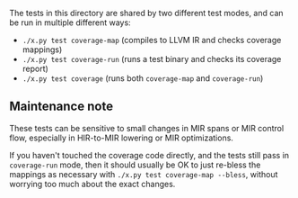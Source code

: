 The tests in this directory are shared by two different test modes, and can be
run in multiple different ways:

- `./x.py test coverage-map` (compiles to LLVM IR and checks coverage mappings)
- `./x.py test coverage-run` (runs a test binary and checks its coverage report)
- `./x.py test coverage` (runs both `coverage-map` and `coverage-run`)

## Maintenance note

These tests can be sensitive to small changes in MIR spans or MIR control flow,
especially in HIR-to-MIR lowering or MIR optimizations.

If you haven't touched the coverage code directly, and the tests still pass in
`coverage-run` mode, then it should usually be OK to just re-bless the mappings
as necessary with `./x.py test coverage-map --bless`, without worrying too much
about the exact changes.
